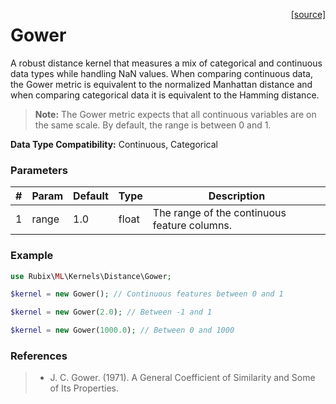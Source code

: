 <span style="float:right;"><a href="https://github.com/RubixML/RubixML/blob/master/src/Kernels/Distance/Gower.php">[source]</a></span>

# Gower
A robust distance kernel that measures a mix of categorical and continuous data types while handling NaN values. When comparing continuous data, the Gower metric is equivalent to the normalized Manhattan distance and when comparing categorical data it is equivalent to the Hamming distance.

> **Note:** The Gower metric expects that all continuous variables are on the same scale. By default, the range is between 0 and 1.

**Data Type Compatibility:** Continuous, Categorical

### Parameters
| # | Param | Default | Type | Description |
|---|---|---|---|---|
| 1 | range | 1.0 | float | The range of the continuous feature columns. |

### Example
```php
use Rubix\ML\Kernels\Distance\Gower;

$kernel = new Gower(); // Continuous features between 0 and 1

$kernel = new Gower(2.0); // Between -1 and 1

$kernel = new Gower(1000.0); // Between 0 and 1000
```

### References
>- J. C. Gower. (1971). A General Coefficient of Similarity and Some of Its Properties.
